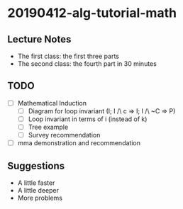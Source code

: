 # 20190412-alg-tutorial-math

## Lecture Notes
- The first class: the first three parts
- The second class: the fourth part in 30 minutes

## TODO
- [ ] Mathematical Induction
  - [ ] Diagram for loop invariant (I; I /\ c => I; I /\ ~C => P)
  - [ ] Loop invariant in terms of i (instead of k)
  - [ ] Tree example
  - [ ] Survey recommendation
- [ ] mma demonstration and recommendation

## Suggestions
- A little faster
- A little deeper
- More problems
